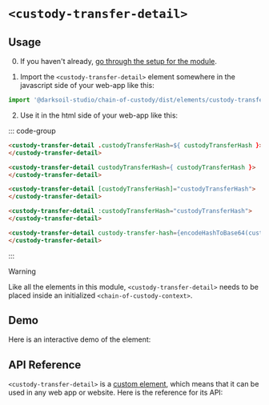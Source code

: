 # `<custody-transfer-detail>`

## Usage

0. If you haven't already, [go through the setup for the module](/setup).

1. Import the `<custody-transfer-detail>` element somewhere in the javascript side of your web-app like this:

```js
import '@darksoil-studio/chain-of-custody/dist/elements/custody-transfer-detail.js'
```

2. Use it in the html side of your web-app like this:

::: code-group
```html [Lit]
<custody-transfer-detail .custodyTransferHash=${ custodyTransferHash }>
</custody-transfer-detail>
```

```html [React]
<custody-transfer-detail custodyTransferHash={ custodyTransferHash }>
</custody-transfer-detail>
```

```html [Angular]
<custody-transfer-detail [custodyTransferHash]="custodyTransferHash">
</custody-transfer-detail>
```

```html [Vue]
<custody-transfer-detail :custodyTransferHash="custodyTransferHash">
</custody-transfer-detail>
```

```html [Svelte]
<custody-transfer-detail custody-transfer-hash={encodeHashToBase64(custodyTransferHash)}>
</custody-transfer-detail>
```
:::


> [!WARNING]
> Like all the elements in this module, `<custody-transfer-detail>` needs to be placed inside an initialized `<chain-of-custody-context>`.

## Demo

Here is an interactive demo of the element:

<element-demo>
</element-demo>

<script setup>
import { onMounted } from "vue";
import { ProfilesClient, ProfilesStore } from '@darksoil-studio/profiles-zome';
import { demoProfiles, ProfilesZomeMock } from '@darksoil-studio/profiles-zome/dist/mocks.js';
import { decodeHashFromBase64, encodeHashToBase64 } from '@holochain/client';
import { render } from "lit";
import { html, unsafeStatic } from "lit/static-html.js";

import { ChainOfCustodyZomeMock } from "../../ui/src/mocks.ts";
import { ChainOfCustodyStore } from "../../ui/src/chain-of-custody-store.ts";
import { ChainOfCustodyClient } from "../../ui/src/chain-of-custody-client.ts";

onMounted(async () => {
  // Elements need to be imported on the client side, not the SSR side
  // Reference: https://vitepress.dev/guide/ssr-compat#importing-in-mounted-hook
  await import('@api-viewer/docs/lib/api-docs.js');
  await import('@api-viewer/demo/lib/api-demo.js');
  await import('@darksoil-studio/profiles-zome/dist/elements/profiles-context.js');
  if (!customElements.get('chain-of-custody-context')) await import('../../ui/src/elements/chain-of-custody-context.ts');
  if (!customElements.get('custody-transfer-detail')) await import('../../ui/src/elements/custody-transfer-detail.ts');

  const profiles = await demoProfiles();

  const profilesMock = new ProfilesZomeMock(
    profiles,
    Array.from(profiles.keys())[0]
  );
  const profilesStore = new ProfilesStore(new ProfilesClient(profilesMock, "chain_of_custody_test"));

  const mock = new ChainOfCustodyZomeMock();
  const client = new ChainOfCustodyClient(mock, "chain_of_custody_test");

  const custodyTransfer = {
		current_custodian: Array.from(profiles.keys())[1],
		custodied_resource_hash: await fakeActionHash(),
		images_hashes: [],
		location: undefined,
		notes: undefined,
		previous_custody_transfer_hash: undefined,
  };

  const record = await mock.attempt_create_custody_transfer(custodyTransfer);

  const store = new ChainOfCustodyStore(client);
  
  render(html`
    <profiles-context .store=${profilesStore}>
      <chain-of-custody-context .store=${store}>
        <api-demo src="custom-elements.json" only="custody-transfer-detail" exclude-knobs="store">
          <template data-element="custody-transfer-detail" data-target="host">
            <custody-transfer-detail custody-transfer-hash="${unsafeStatic(encodeHashToBase64(record.signed_action.hashed.hash))}"></custody-transfer-detail>
          </template>
        </api-demo>
      </chain-of-custody-context>
    </profiles-context>
  `, document.querySelector('element-demo'))
  })


</script>

## API Reference

`<custody-transfer-detail>` is a [custom element](https://web.dev/articles/custom-elements-v1), which means that it can be used in any web app or website. Here is the reference for its API:

<api-docs src="custom-elements.json" only="custody-transfer-detail">
</api-docs>
